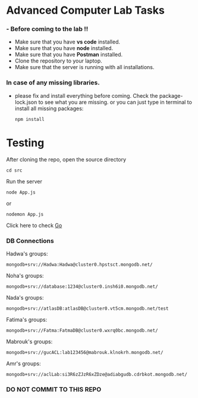 # Advanced Computer Lab Tasks

### - Before coming to the lab !!

* Make sure that you have **vs code** installed.
* Make sure that you have **node** installed.
* Make sure that you have **Postman** installed.
* Clone the repository to your laptop.
* Make sure that the server is running with all installations.

### In case of any missing libraries. 

- please fix and install everything before coming. Check the package-lock.json to see what you are missing.
or you can just type in terminal to install all missing packages:
    ```
    npm install 
    ```

# Testing

After cloning the repo, open the source directory

```
cd src
```

Run the server

```
node App.js
```

or

```
nodemon App.js
```

Click here to check [Go](http://localhost:8000/home)

###  DB Connections

Hadwa's groups:
 ```
 mongodb+srv://Hadwa:Hadwa@cluster0.hpstsct.mongodb.net/
 ```

Noha's groups:
 ``` 
 mongodb+srv://database:1234@cluster0.insh6i0.mongodb.net/
 ```

Nada's groups:
 ```
 mongodb+srv://atlasDB:atlasDB@cluster0.vt5cm.mongodb.net/test
```

Fatima's groups:
 ```
mongodb+srv://Fatma:FatmaDB@cluster0.wxrq0bc.mongodb.net/
```
Mabrouk's groups:
 ```
mongodb+srv://gucACL:lab123456@mabrouk.klnokrh.mongodb.net/
```
Amr's groups:
 ```
mongodb+srv://aclLab:si3R6zZJzR6xZDze@adiabgudb.cdrbkot.mongodb.net/
```

### **DO NOT COMMIT TO THIS REPO**
